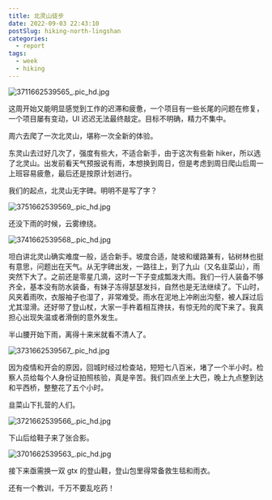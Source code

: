 ```yaml
---
title: 北灵山徒步
date: 2022-09-03 22:43:10
postSlug: hiking-north-lingshan
categories:
  - report
tags:
  - week
  - hiking
---
```


![3711662539565_.pic_hd.jpg](https://p9-juejin.byteimg.com/tos-cn-i-k3u1fbpfcp/36d4dd15c3c5418f80f892a3724f60ae~tplv-k3u1fbpfcp-watermark.image?)

这周开始又能明显感觉到工作的迟滞和疲惫，一个项目有一些长尾的问题在修复，一个项目屡有变动，UI 迟迟无法最终敲定。目标不明确，精力不集中。

周六去爬了一次北灵山，堪称一次全新的体验。

东灵山去过好几次了，强度有些大，不适合新手，由于这次有些新 hiker，所以选了北灵山。出发前看天气预报说有雨，本想换到周日，但是考虑到周日爬山后周一上班容易疲惫，最后还是按原计划进行。

我们的起点，北灵山无字碑。明明不是写了字？

![3751662539569_.pic_hd.jpg](https://p9-juejin.byteimg.com/tos-cn-i-k3u1fbpfcp/8a9550279a3348ef9f6677b041bcaceb~tplv-k3u1fbpfcp-watermark.image?)

还没下雨的时候，云雾缭绕。

![3741662539568_.pic_hd.jpg](https://p6-juejin.byteimg.com/tos-cn-i-k3u1fbpfcp/0b0ef37e467948a38cd07b942463f851~tplv-k3u1fbpfcp-watermark.image?)

坦白讲北灵山确实难度一般，适合新手。坡度合适，陡坡和缓路兼有，钻树林也挺有意思，问题出在天气。从无字碑出发，一路往上，到了九山（又名韭菜山），雨突然下大了。之前还是零星几滴，这时一下子变成瓢泼大雨。我们一行人装备不够齐全，基本没有防水装备，有妹子冻得瑟瑟发抖，自然也是无法继续了。下山时，风夹着雨吹，衣服袖子也湿了，非常难受。雨水在泥地上冲刷出沟壑，被人踩过后尤其湿滑。还好带了登山杖，大家一手杵着相互搀扶，有惊无险的爬下来了。我真担心出现失温或者滑倒的意外发生。

半山腰开始下雨，离得十来米就看不清人了。

![3731662539567_.pic_hd.jpg](https://p3-juejin.byteimg.com/tos-cn-i-k3u1fbpfcp/ac20c2e01f8940c694de40fc827532ac~tplv-k3u1fbpfcp-watermark.image?)

因为疫情和开会的原因，回城时经过检查站，短短七八百米，堵了一个半小时。检察人员给每个人身份证拍照核验，真是辛苦。我们四点坐上大巴，晚上九点整到达和平西桥，整整花了五个小时。

韭菜山下扎营的人们。

![3721662539566_.pic_hd.jpg](https://p6-juejin.byteimg.com/tos-cn-i-k3u1fbpfcp/87515812626b4cdb88a0d53ecae3be39~tplv-k3u1fbpfcp-watermark.image?)

下山后给鞋子来了张合影。

![3701662539563_.pic_hd.jpg](https://p3-juejin.byteimg.com/tos-cn-i-k3u1fbpfcp/da3eda8a9afc414e8b8af016ceb48be6~tplv-k3u1fbpfcp-watermark.image?)

接下来亟需换一双 gtx 的登山鞋，登山包里得常备救生毯和雨衣。

还有一个教训，千万不要乱吃药！
